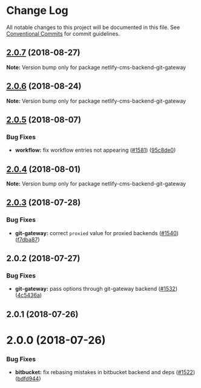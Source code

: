 # Change Log

All notable changes to this project will be documented in this file.
See [Conventional Commits](https://conventionalcommits.org) for commit guidelines.

<a name="2.0.7"></a>
## [2.0.7](https://github.com/netlify/netlify-cms/tree/master/packages/netlify-cms-backend-git-gateway/compare/netlify-cms-backend-git-gateway@2.0.6...netlify-cms-backend-git-gateway@2.0.7) (2018-08-27)




**Note:** Version bump only for package netlify-cms-backend-git-gateway

<a name="2.0.6"></a>
## [2.0.6](https://github.com/netlify/netlify-cms/tree/master/packages/netlify-cms-backend-git-gateway/compare/netlify-cms-backend-git-gateway@2.0.5...netlify-cms-backend-git-gateway@2.0.6) (2018-08-24)




**Note:** Version bump only for package netlify-cms-backend-git-gateway

<a name="2.0.5"></a>
## [2.0.5](https://github.com/netlify/netlify-cms/tree/master/packages/netlify-cms-backend-git-gateway/compare/netlify-cms-backend-git-gateway@2.0.4...netlify-cms-backend-git-gateway@2.0.5) (2018-08-07)


### Bug Fixes

* **workflow:** fix workflow entries not appearing ([#1581](https://github.com/netlify/netlify-cms/tree/master/packages/netlify-cms-backend-git-gateway/issues/1581)) ([95c8de0](https://github.com/netlify/netlify-cms/tree/master/packages/netlify-cms-backend-git-gateway/commit/95c8de0))




<a name="2.0.4"></a>
## [2.0.4](https://github.com/netlify/netlify-cms/tree/master/packages/netlify-cms-backend-git-gateway/compare/netlify-cms-backend-git-gateway@2.0.3...netlify-cms-backend-git-gateway@2.0.4) (2018-08-01)




**Note:** Version bump only for package netlify-cms-backend-git-gateway

<a name="2.0.3"></a>
## [2.0.3](https://github.com/netlify/netlify-cms/tree/master/packages/netlify-cms-backend-git-gateway/compare/netlify-cms-backend-git-gateway@2.0.2...netlify-cms-backend-git-gateway@2.0.3) (2018-07-28)


### Bug Fixes

* **git-gateway:** correct `proxied` value for proxied backends ([#1540](https://github.com/netlify/netlify-cms/tree/master/packages/netlify-cms-backend-git-gateway/issues/1540)) ([f7dba87](https://github.com/netlify/netlify-cms/tree/master/packages/netlify-cms-backend-git-gateway/commit/f7dba87))




<a name="2.0.2"></a>
## 2.0.2 (2018-07-27)


### Bug Fixes

* **git-gateway:** pass options through git-gateway backend ([#1532](https://github.com/netlify/netlify-cms/issues/1532)) ([4c5436a](https://github.com/netlify/netlify-cms/commit/4c5436a))



<a name="2.0.1"></a>
## 2.0.1 (2018-07-26)



<a name="2.0.0"></a>
# 2.0.0 (2018-07-26)


### Bug Fixes

* **bitbucket:** fix rebasing mistakes in bitbucket backend and deps ([#1522](https://github.com/netlify/netlify-cms/issues/1522)) ([bdfd944](https://github.com/netlify/netlify-cms/commit/bdfd944))
